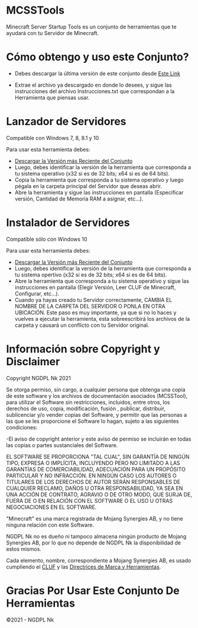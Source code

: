 # MCSSTools
Minecraft Server Startup Tools es un conjunto de herramientas que te ayudará con tu Servidor de Minecraft.

# Cómo obtengo y uso este Conjunto?
- Debes descargar la última versión de este conjunto desde [Este Link](https://github.com/NGDPLNk/mcsstools/releases/latest)

- Extrae el archivo ya descargado en donde lo desees, y sigue las instrucciones del archivo Instrucciones.txt que correspondan a la Herramienta que piensas usar.

# Lanzador de Servidores
Compatible con Windows 7, 8, 8.1 y 10

Para usar esta herramienta debes:
- [Descargar la Versión más Reciente del Conjunto](https://github.com/NGDPLNk/mcsstools/releases/latest)
- Luego, debes identificar la versión de la herramienta que corresponda a tu sistema operativo (x32 si es de 32 bits; x64 si es de 64 bits).
- Copia la herramienta que corresponda a tu sistema operativo y luego pégala en la carpeta principal del Servidor que deseas abrir.
- Abre la herramienta y sigue las instrucciones en pantalla (Especificar versión, Cantidad de Memoria RAM a asignar, etc...).

# Instalador de Servidores
Compatible sólo con Windows 10

Para usar esta herramienta debes:
- [Descargar la Versión más Reciente del Conjunto](https://github.com/NGDPLNk/mcsstools/releases/latest)
- Luego, debes identificar la versión de la herramienta que corresponda a tu sistema opertivo (x32 si es de 32 bits; x64 si es de 64 bits).
- Abre la herramienta que corresponda a tu sistema operativo y sigue las instrucciones en pantalla (Elegir Versión, Leer CLUF de Minecraft, Configurar, etc...).
- Cuando ya hayas creado tu Servidor correctamente, CAMBIA EL NOMBRE DE LA CARPETA DEL SERVIDOR O PONLA EN OTRA UBICACIÓN. Este paso es muy importante, ya que si no lo haces y vuelves a ejecutar la herramienta, esta sobreescribirá los archivos de la carpeta y causará un conflicto con tu Servidor original.

# Información sobre Copyright y Disclaimer
Copyright NGDPL Nk 2021

Se otorga permiso, sin cargo, a cualquier persona que obtenga una copia de este software y los archivos de documentación asociados (MCSSTool), para utilizar el Software sin restricciones, incluidos, entre otros, los derechos de uso, copia, modificación, fusión , publicar, distribuir, sublicenciar y/o vender copias del Software, y permitir que las personas a las que se les proporcione el Software lo hagan, sujeto a las siguientes condiciones:

-El aviso de copyright anterior y este aviso de permiso se incluirán en todas las copias o partes sustanciales del Software.

EL SOFTWARE SE PROPORCIONA "TAL CUAL", SIN GARANTÍA DE NINGÚN TIPO, EXPRESA O IMPLÍCITA, INCLUYENDO PERO NO LIMITADO A LAS GARANTÍAS DE COMERCIABILIDAD, ADECUACIÓN PARA UN PROPÓSITO PARTICULAR Y NO INFRACCIÓN. EN NINGÚN CASO LOS AUTORES O TITULARES DE LOS DERECHOS DE AUTOR SERÁN RESPONSABLES DE CUALQUIER RECLAMO, DAÑOS U OTRA RESPONSABILIDAD, YA SEA EN UNA ACCIÓN DE CONTRATO, AGRAVIO O DE OTRO MODO, QUE SURJA DE, FUERA DE O EN RELACIÓN CON EL SOFTWARE O EL USO U OTRAS NEGOCIACIONES EN EL SOFTWARE.

"Minecraft" es una marca registrada de Mojang Synergies AB, y no tiene ninguna relación con este Software.

NGDPL Nk no es dueño ni tampoco almacena ningún producto de Mojang Synergies AB, por lo que no depende de NGDPL Nk la disponibilidad de estos mismos.

Cada elemento, nombre, correspondiente a Mojang Synergies AB, es usado cumpliendo el [CLUF](https://www.minecraft.net/es-es/eula/) y las [Directrices de Marca y Herramientas](https://account.mojang.com/terms?ref=ft#brand).

# Gracias Por Usar Este Conjunto De Herramientas
©2021 - NGDPL Nk
